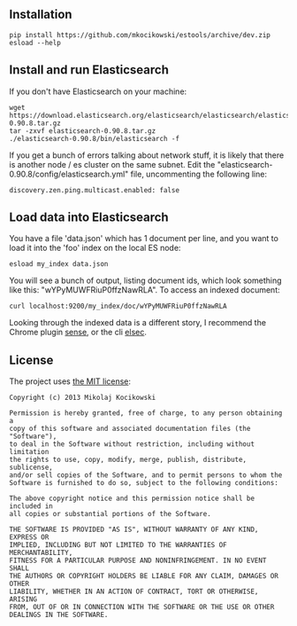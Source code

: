 Installation
------------

    pip install https://github.com/mkocikowski/estools/archive/dev.zip
    esload --help

Install and run  Elasticsearch
------------------------------

If you don't have Elasticsearch on your machine: 

    wget https://download.elasticsearch.org/elasticsearch/elasticsearch/elasticsearch-0.90.8.tar.gz
    tar -zxvf elasticsearch-0.90.8.tar.gz
    ./elasticsearch-0.90.8/bin/elasticsearch -f

If you get a bunch of errors talking about network stuff, it is likely that
there is another node / es cluster on the same subnet. Edit the
"elasticsearch-0.90.8/config/elasticsearch.yml" file, uncommenting the
following line: 

    discovery.zen.ping.multicast.enabled: false

Load data into Elasticsearch
----------------------------

You have a file 'data.json' which has 1 document per line, and you want to
load it into the 'foo' index on the local ES node:

    esload my_index data.json

You will see a bunch of output, listing document ids, which look something
like this: "wYPyMUWFRiuP0ffzNawRLA". To access an indexed document: 

    curl localhost:9200/my_index/doc/wYPyMUWFRiuP0ffzNawRLA

Looking through the indexed data is a different story, I recommend the Chrome
plugin [sense](https://github.com/bleskes/sense), or the cli
[elsec](https://github.com/mkocikowski/elsec).


License
-------

The project uses [the MIT license](http://opensource.org/licenses/MIT):

    Copyright (c) 2013 Mikolaj Kocikowski
    
    Permission is hereby granted, free of charge, to any person obtaining a
    copy of this software and associated documentation files (the "Software"),
    to deal in the Software without restriction, including without limitation
    the rights to use, copy, modify, merge, publish, distribute, sublicense,
    and/or sell copies of the Software, and to permit persons to whom the
    Software is furnished to do so, subject to the following conditions:
    
    The above copyright notice and this permission notice shall be included in
    all copies or substantial portions of the Software.
    
    THE SOFTWARE IS PROVIDED "AS IS", WITHOUT WARRANTY OF ANY KIND, EXPRESS OR
    IMPLIED, INCLUDING BUT NOT LIMITED TO THE WARRANTIES OF MERCHANTABILITY,
    FITNESS FOR A PARTICULAR PURPOSE AND NONINFRINGEMENT. IN NO EVENT SHALL
    THE AUTHORS OR COPYRIGHT HOLDERS BE LIABLE FOR ANY CLAIM, DAMAGES OR OTHER
    LIABILITY, WHETHER IN AN ACTION OF CONTRACT, TORT OR OTHERWISE, ARISING
    FROM, OUT OF OR IN CONNECTION WITH THE SOFTWARE OR THE USE OR OTHER
    DEALINGS IN THE SOFTWARE.
    
